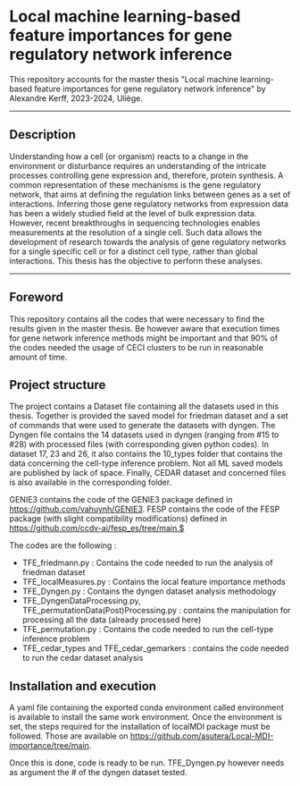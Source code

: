 # Local machine learning-based feature importances for gene regulatory network inference

This repository accounts for the master thesis "Local machine learning-based feature importances for gene regulatory network
inference" by Alexandre Kerff, 2023-2024, Uliège.

--------------





## Description

Understanding how a cell (or organism) reacts to a change in the environment or disturbance requires an understanding of the intricate processes controlling gene expression and, therefore, protein synthesis. A common representation of these mechanisms is the gene regulatory network, that aims at defining the regulation links between genes as a set of interactions. Inferring those gene regulatory networks from expression data has been a widely studied field at the level of bulk expression data. However, recent breakthroughs in sequencing technologies enables measurements at the resolution of a single cell. Such data allows the development of research towards the analysis of gene regulatory networks for a single specific cell or for a distinct cell type, rather than global interactions. This thesis has the objective to perform these analyses.

---------------
## Foreword

This repository contains all the codes that were necessary to find the results given in the master thesis. Be however aware that execution times for gene network inference methods might be important and that 90% of the codes needed the usage of CECI clusters to be run in reasonable amount of time.

## Project structure
The project contains a Dataset file containing all the datasets used in this thesis. Together is provided the saved model for friedman dataset and a set of commands that were used to generate the datasets with dyngen. The Dyngen file contains the 14 datasets used in dyngen (ranging from #15 to #28) with processed files (with corresponding given python codes). In dataset 17, 23 and 26, it also contains the 10_types folder that contains the data concerning the cell-type inference problem. Not all ML saved models are published by lack of space. Finally, CEDAR dataset and concerned files is also available in the corresponding folder.

GENIE3 contains the code of the GENIE3 package defined in https://github.com/vahuynh/GENIE3.
FESP contains the code of the FESP package (with slight compatibility modifications) defined in https://github.com/ccdv-ai/fesp_es/tree/main.$

The codes are the following :
- TFE_friedmann.py : Contains the code needed to run the analysis of friedman dataset
- TFE_localMeasures.py : Contains the local feature importance methods
- TFE_Dyngen.py : Contains the dyngen dataset analysis methodology
- TFE_DyngenDataProcessing.py, TFE_permutationData(Post)Processing.py : contains the manipulation for processing all the data (already processed here)
- TFE_permutation.py : Contains the code needed to run the cell-type inference problem
- TFE_cedar_types and TFE_cedar_gemarkers : contains the code needed to run the cedar dataset analysis


## Installation and execution

A yaml file containing the exported conda environment called environment is available to install the same work environment. 
Once the environment is set, the steps required for the installation of localMDI package must be followed. Those are available on https://github.com/asutera/Local-MDI-importance/tree/main.

Once this is done, code is ready to be run. TFE_Dyngen.py however needs as argument the # of the dyngen dataset tested.



